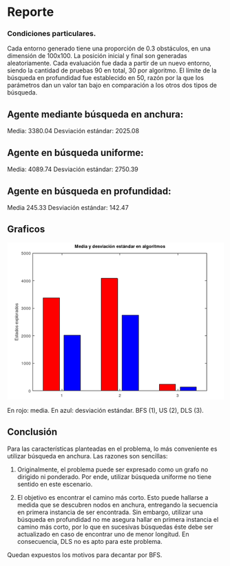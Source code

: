 # Reporte

### Condiciones particulares.

Cada entorno generado tiene una proporción de 0.3 obstáculos, en una dimensión de 100x100. La posición inicial y final son generadas aleatoriamente. Cada evaluación fue dada a partir de un nuevo entorno, siendo la cantidad de pruebas 90 en total, 30 por algoritmo. El límite de la búsqueda en profundidad fue establecido en 50, razón por la que los parámetros dan un valor tan bajo en comparación a los otros dos tipos de búsqueda.

## Agente mediante búsqueda en anchura:

Media: 3380.04
Desviación estándar: 2025.08

## Agente en búsqueda uniforme:

Media: 4089.74
Desviación estándar: 2750.39

## Agente en búsqueda en profundidad:

Media 245.33
Desviación estándar: 142.47

## Graficos

![report](report.png?raw=true "Title")

En rojo: media. En azul: desviación estándar.
BFS (1), US (2), DLS (3).

## Conclusión

Para las características planteadas en el problema, lo más conveniente es utilizar búsqueda en anchura. Las razones son sencillas:

1. Originalmente, el problema puede ser expresado como un grafo no dirigido ni ponderado. Por ende, utilizar búsqueda uniforme no tiene sentido en este escenario.

2. El objetivo es encontrar el camino más corto. Esto puede hallarse a medida que se descubren nodos en anchura, entregando la secuencia en primera instancia de ser encontrada. Sin embargo, utilizar una búsqueda en profundidad no me asegura hallar en primera instancia el camino más corto, por lo que en sucesivas búsquedas éste debe ser actualizado en caso de encontrar uno de menor longitud. En consecuencia, DLS no es apto para este problema.

Quedan expuestos los motivos para decantar por BFS.
